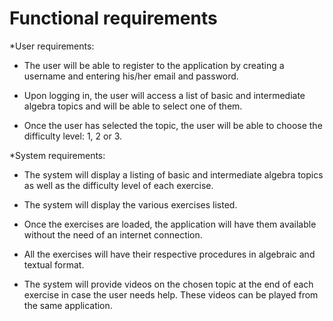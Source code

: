 # Functional requirements

*User requirements:

* The user will be able to register to the application by creating a username and entering his/her email and password.

* Upon logging in, the user will access a list of basic and intermediate algebra topics and will be able to select one of them.

* Once the user has selected the topic, the user will be able to choose the difficulty level: 1, 2 or 3. 

*System requirements:

* The system will display a listing of basic and intermediate algebra topics as well as the difficulty level of each exercise.

* The system will display the various exercises listed.

* Once the exercises are loaded, the application will have them available without the need of an internet connection.

* All the exercises will have their respective procedures in algebraic and textual format.

* The system will provide videos on the chosen topic at the end of each exercise in case the user needs help. These videos can be played from the same application.
